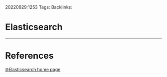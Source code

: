 20220629:1253
Tags: 
Backlinks:
# Elasticsearch




---
# References
[🌐Elasticsearch home page](https://www.elastic.co/elasticsearch/)